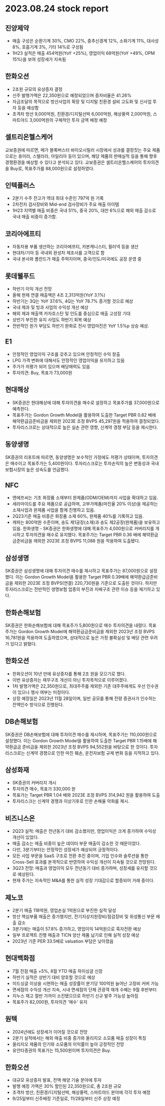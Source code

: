 # 2023.08.24 stock report
## 진양제약
- 매출 구성은 순환기계 30%, CMO 22%, 중추신경계 12%, 소화기계 11%, 대사성 8%, 호흡기계 3%, 기타 14%로 구성됨
- 1H23 실적은 매출 454억원(YoY +25%), 영업이익 68억원(YoY +49%, OPM 15%)을 보여 성장세가 지속됨
## 한화오션
- 2조원 규모의 유상증자 결정
- 신주 발행가액은 22,350원으로 예정되었으며 증자비율은 41.26%
- 자금조달의 목적으로 방산사업의 확장 및 디지털 친환경 설비 고도화 및 신사업 투자 등을 예상함
- 초격차 방산 9,000억원, 친환경/디지털선박 6,000억원, 해상풍력 2,000억원, 스마트야드 3,000억원의 구체적인 투자 금액 배정 예정
## 셀트리온헬스케어
교보증권에 따르면, 메가 블록버스터 바이오시밀러 시장에서 성과를 결정짓는 주요 제품으로는 휴미라, 스텔라라, 아일리아 등이 있으며, 해당 제품의 판매실적 등을 통해 향후 경쟁환경을 예상할 수 있다고 분석되고 있다. 교보증권은 셀트리온헬스케어의 투자의견을 Buy로, 목표주가를 88,000원으로 설정하였다.
## 인텍플러스
- 2분기 수주 잔고가 역대 최대 수준인 797억 원 기록
- 2차전지 검사장비와 Mid-end 검사장비가 주요 매출 아이템
- 1H23 지역별 매출 비중은 국내 51%, 중국 20%, 대만 6%으로 해외 매출 감소로 국내 매출 비중이 증가함.
## 코리아에프티
- 자동차용 부품 생산하는 코리아에프티, 카본캐니스터, 필러넥 등을 생산
- 현대차/기아 등 국내외 완성차 제조사를 고객으로 함
- 국내 본사와 폴란드가 매출 주력지이며, 중국/인도/미국에도 공장 운영 중
## 롯데웰푸드
- 하반기 이익 개선 전망
- 올해 현재 연결 매출액은 4조 2,313억원(YoY 3.1%)
- 하반기는 3Q는 YoY 37.6%, 4Q는 YoY 78.7% 증가할 것으로 예상
- 국내 제과 및 빙과 사업의 수익성 개선 예상
- 해외 제과 매출액 카자흐스탄 및 인도를 중심으로 매출 고성장 기대
- 상반기 부진한 유지 사업도 하반기 회복 예상
- 전반적인 원가 부담도 하반기 완화로 전사 영업마진은 YoY 1.5%p 상승 예상.
## E1
- 안정적인 영업이익 구조를 갖추고 있으며 안정적인 수익 창출
- LPG 가격 변화에 대해서도 안정적인 영업이익을 유지하고 있음
- 주가가 저평가 되어 있으며 배당매력도 있음
- 투자의견: Buy, 목표가 73,000원
## 현대해상
- SK증권은 현대해상에 대해 투자의견을 매수로 설정하고 목표주가를 37,000원으로 예측한다.
- 목표주가는 Gordon Growth Model을 활용하여 도출한 Target PBR 0.82 배에 해약환급금준비금을 제외한 2023E 조정 BVPS 45,297원을 적용하여 결정되었다.
- 투자리스크로는 상대적으로 높은 실손 관련 영향, 신계약 경쟁 부담 등을 제시한다.
## 동양생명
SK증권의 리포트에 따르면, 동양생명은 보수적인 가정에도 저평가 상태이며, 투자의견은 매수이고 목표주가는 5,400원이다. 투자리스크로는 투자손익의 높은 변동성과 국내 보험시장의 높은 성숙도를 언급했다.
## NFC
- 엔에프씨는 기초 화장품 소재부터 완제품(ODM/OEM)까지 사업을 확대하고 있음.
- 세라마이드를 주요 제품으로 공급하며, 고부가제품(마진율 20% 이상)을 제공하는 소재사업과 완제품 사업을 함께 진행하고 있음.
- 2Q23기준 매출 비중은 화장품 소재 60%, 완제품 40%를 기록하고 있음.
- 캐파는 800억원 수준이며, 송도 제1공장(소재)과 송도 제2공장(완제품)을 보유하고 있음.
한화생명 - SK증권은 한화생명에 대해 목표주가 4,000원으로 커버리지를 개시하고 투자의견을 매수로 유지했다. 목표주가는 Target PBR 0.36 배에 해약환급금준비금을 제외한 2023E 조정 BVPS 11,088 원을 적용하여 도출됐다.
## 삼성생명
SK증권은 삼성생명에 대해 투자의견 매수를 제시하고 목표주가는 87,000원으로 설정했다. 이는 Gordon Growth Model을 활용한 Target PBR 0.39배에 해약환급금준비금을 제외한 2023E 조정 BVPS(연결) 220,730원을 기준으로 도출된 것이다. 하지만 투자리스크로는 전반적인 생명보험 업종의 부진과 지배구조 관련 이슈 등을 제기하고 있다.
## 한화손해보험
SK증권은 한화손해보험에 대해 목표주가 5,800원으로 매수 투자의견을 내렸다. 목표주가는 Gordon Growth Model에 해약환급금준비금을 제외한 2023년 조정 BVPS 16,781원을 적용하여 도출하였으며, 상대적으로 높은 가정 불확실성 및 배당 관련 우려가 있다고 밝혔다.
## 한화오션
- 한화오션이 10년 만에 유상증자를 통해 2조 원을 모으기로 했다.
- 이번 유상증자는 재무구조 개선이 아닌 투자목적으로 이루어졌다.
- 1차 발행가액은 22,350원으로, 최대주주를 제외한 기존 대주주에게도 우선 인수권이 있으나 행사 여부는 미정이다.
- 상장 예정일은 2023년 11월 28일이며, 일반 공모를 통해 전량 증권사가 인수하는 잔액인수 방식으로 진행된다.
## DB손해보험
SK증권은 DB손해보험에 대해 투자의견 매수를 제시하며, 목표주가는 110,000원으로 설정했다. 이는 Gordon Growth Model을 활용하여 도출한 Target PBR 1.15배에 해약환급금 준비금을 제외한 2023년 조정 BVPS 94,552원을 바탕으로 한 것이다. 투자리스크로는 신계약 경쟁으로 인한 마진 훼손, 운전자보험 규제 변화 등을 지적하고 있다.
## 삼성화재
- SK증권의 커버리지 개시
- 투자의견 매수, 목표가 330,000 원
- 목표가는 Target PBR 1.04 배와 2023E 조정 BVPS 314,942 원을 활용하여 도출
- 투자리스크는 신계약 경쟁과 이상기후로 인한 손해율 악화를 제시.
## 비즈니스온
- 2Q23 실적: 매출은 전년동기 대비 감소했지만, 영업이익은 크게 증가하여 수익성 개선이 있었다.
- 매출 감소는 매출 비중이 높은 데이터 부문 매출이 감소한 것 때문이었다.
- 다만, 3분기부터는 안정적인 성장세가 예상되어 긍정적이다.
- 모든 사업 부문을 SaaS 구조로 전환 추진 중이며, 기업 인수와 솔루션을 통한 Cross-Sell 효과를 본격적으로 반영하여 수익성 개선이 지속될 것으로 전망된다.
- 3Q23 전망: 매출과 영업이익 모두 전년동기 대비 증가하며, 성장세를 유지할 것으로 예상된다.
- 현재 주가는 지속적인 M&A를 통한 실적 성장 기대감으로 할증되어 거래 중이다.
## 제노코
- 2분기 매출 118억원, 영업손실 1억원으로 부진한 실적 달성
- 방산 핵심부품 매출은 증가했지만, 전기지상지원장비/점검장비 및 위성통신 부문 매출 감소
- 3분기에는 매출이 57.8% 증가하고, 영업이익 14억원으로 흑자전환 예상
- 일부 프로젝트 진행 매출과 TICN 양산 제품 납기로 인해 실적 성장 예상
- 2023년 기준 PER 33.5배로 valuation 부담은 낮아졌음
## 현대백화점
- 7월 전점 매출 +5%, 8월 YTD 매출 하이싱글 신장
- 하반기 실적은 상반기 대비 양호할 것으로 예상
- 미드싱글 이상을 시현하는 매출 성장률이 분기당 100억원 늘어난 고정비 커버 가능
- 면세점의 수익성 개선 지속, 시내 면세점의 단체 관광객 재개 수혜는 9월 후반부터
- 지누스 재고 절반 가까이 소진됐으므로 하반기 신규 발주 가능성 높아짐
- 목표주가 82,000원, 투자의견 '매수' 유지
## 원텍
- 2024년에도 성장세가 이어질 것으로 전망
- 2분기 실적에서는 해외 매출 비중 증가와 올리지오 소모품 매출 성장이 특징
- 올리지오 제품의 인기와 소모품의 이익률이 높아 긍정적인 전망
- 유안타증권의 목표가는 15,500원이며 투자의견은 Buy.
## 한화오션
- 대규모 유상증자 발표, 전액 해양 기술 분야에 투자
- 발행 예정 가액은 30% 할인된 22,350원으로, 총 2조원 규모
- 초격차 방산, 친환경/디지털선박, 해상풍력, 스마트야드 분야에 각각 투자 예정
- 9/25일부터 신주배정 기준일로, 11/28일부터 신주 상장 예정